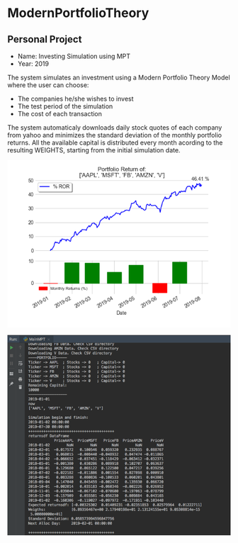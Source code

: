# ModernPortfolioTheory

Personal Project
--------

- Name: Investing Simulation using MPT
- Year: 2019

The system simulates an investment using a Modern Portfolio Theory Model where the user can choose:
- The companies he/she wishes to invest
- The test period of the simulation
- The cost of each transaction

The system automaticaly downloads daily stock quotes of each company from yahoo and minimizes the standard deviation of the monthly portfolio returns. All the available capital is distributed every month acording to the resulting WEIGHTS, starting from the initial simulation date.

![alt text](https://github.com/filipenovais/ModernPortfolioTheory/blob/master/PNGPortfolio.png)

![alt text](https://github.com/filipenovais/ModernPortfolioTheory/blob/master/terminalexample1.png)
